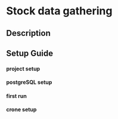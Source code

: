 # Stock data gathering

## Description

## Setup Guide
#### project setup
#### postgreSQL setup
#### first run
#### crone setup

